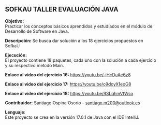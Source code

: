 ## SOFKAU TALLER EVALUACIÓN JAVA

**Objetivo:**  
Practicar los conceptos básicos aprendidos y estudiados en el módulo de Desarrollo de Software en Java.

**Descripción:**
Se busca dar solución a los 18 ejercicios propuestos en SofkaU

**Ejecución:**  
El proyecto contiene 18 paquetes, cada uno con la solución a cada ejercicio y su respectivo metodo Main.

**Enlace al video del ejercicio 16:**
https://youtu.be/-iHcDuAe6z8

**Enlace al video del ejercicio 17:**
https://youtu.be/o9doyX1eoG8

**Enlace al video del ejercicio 18:**
https://youtu.be/RSLqhmVtWso

**Contribuidor:**
Santiago Ospina Osorio - santiago.m200@outlook.es

**Lenguaje:**  
Este proyecto se crea en la versión 17.0.1 de Java con el IDE IntelliJ.
